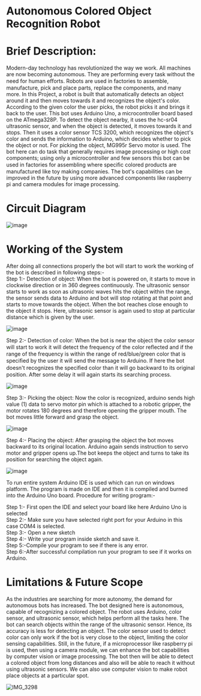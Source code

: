 # Autonomous Colored Object Recognition Robot

# <b> Brief Description: </b>

Modern-day technology has revolutionized the way we work. All machines are now becoming autonomous. They are performing every task without the need for human eﬀorts. Robots are used in factories to assemble, manufacture, pick and place parts, replace the components, and many more. In this Project, a robot is built that automatically detects an object around it and then moves towards it and recognizes the object's color. According to the given color the user picks, the robot picks it and brings it back to the user. This bot uses Arduino Uno, a microcontroller board based on the ATmega328P. To detect the object nearby, it uses the hc-sr04 ultrasonic sensor, and when the object is detected, it moves towards it and stops. Then it uses a color sensor TCS 3200, which recognizes the object's color and sends the information to Arduino, which decides whether to pick the object or not. For picking the object, MG995r Servo motor is used. The bot here can do task that generally requires image processing or high cost components; using only a microcontroller and few sensors this bot can be used in factories for assembling where speciﬁc colored products are manufactured like toy making companies. The bot's capabilities can be improved in the future by using more advanced components like raspberry pi and camera modules for image processing.

# <b> Circuit Diagram </b>

![image](https://user-images.githubusercontent.com/53033119/148650960-e0db7d0f-4911-415a-a1ba-a7daaeeffd83.png)

# <b> Working of the System </b>

After doing all connections properly the bot will start to work the working of the bot is described in following steps:-<br>
Step 1:- Detection of object: When the bot is powered on, it starts to move in clockwise direction or in 360 degrees continuously. The ultrasonic sensor starts to work as soon as ultrasonic waves hits the object within the range, the sensor sends data to Arduino and bot will stop rotating at that point and starts to move towards the object. When the bot reaches close enough to the object it stops. Here, ultrasonic sensor is again used to stop at particular distance which is given by the user.

![image](https://user-images.githubusercontent.com/53033119/148651025-6f369ae8-a910-4023-b671-5edbae527c4c.png)

Step 2:- Detection of color: When the bot is near the object the color sensor will start to work it will detect the frequency of the color reﬂected and if the range of the frequency is within the range of red/blue/green color that is speciﬁed by the user it will send the message to Arduino. If here the bot doesn't recognizes the speciﬁed color than it will go backward to its original position.  After some delay it will again starts its searching process.

![image](https://user-images.githubusercontent.com/53033119/148651030-70731193-61c2-4257-a373-736deb921b23.png)

Step 3:- Picking the object: Now the color is recognized, arduino sends high value (1) data to servo motor pin which is attached to a robotic gripper, the motor rotates 180 degrees and therefore opening the gripper mouth. The bot moves little forward and grasp the object.

![image](https://user-images.githubusercontent.com/53033119/148651048-4efed22e-5e75-44d8-bf99-0ee9fbc82475.png)

Step 4:- Placing the object: After grasping the object the bot moves backward to its original location. Arduino again sends instruction to servo motor and gripper opens up.The bot keeps the object and turns to take its position for searching the object again.

![image](https://user-images.githubusercontent.com/53033119/148651051-b066a55e-4b36-424a-bb5e-ecbbd507ce8f.png)


To run entire system Arduino IDE is used which can run on windows platform. The program is made on IDE and then it is compiled and burned into the Arduino Uno board. Procedure for writing program:-

Step 1:- First open the IDE and select your board like here Arduino Uno is selected </br> 
Step 2:- Make sure you have selected right port for your Arduino in this case COM4 is selected.</br>
Step 3:- Open a new sketch</br>
Step 4:- Write your program inside sketch and save it.</br>
Step 5:-Compile your program to see if there is any error.</br>
Step 6:-After successful compilation run your program to see if it works on Arduino.</br>

# <b> Limitations & Future Scope </b>

As the industries are searching for more autonomy, the demand for autonomous bots has increased. The bot designed here is autonomous, capable of recognizing a colored object. The robot uses Arduino, color sensor, and ultrasonic sensor, which helps perform all the tasks here. The bot can search objects within the range of the ultrasonic sensor. Hence, its accuracy is less for detecting an object. The color sensor used to detect color can only work if the bot is very close to the object, limiting the color sensing capabilities. Still, in the future, if a microprocessor like raspberry pi is used, then using a camera module, we can enhance the bot capabilities by computer vision or image processing. The bot then will be able to detect a colored object from long distances and also will be able to reach it without using ultrasonic sensors. We can also use computer vision to make robot place objects at a particular spot.


![IMG_3298](https://user-images.githubusercontent.com/53033119/148635876-b1d6682d-12af-4299-939a-376ee7ba7545.JPG)
